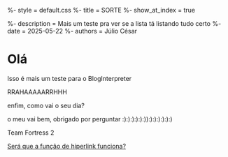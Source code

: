 %- style = default.css
%- title = SORTE
%- show_at_index = true

%- description = Mais um teste pra ver se a lista tá listando tudo certo
%- date = 2025-05-22
%- authors = Júlio César

# Olá

Isso é mais um teste para o BlogInterpreter

RRAHAAAAARRHHH

enfim, como vai o seu dia?

o meu vai bem, obrigado por perguntar :):):):):):)):):):):):):)

Team Fortress 2

[Será que a função de hiperlink funciona?](https://mega2223.github.io/)